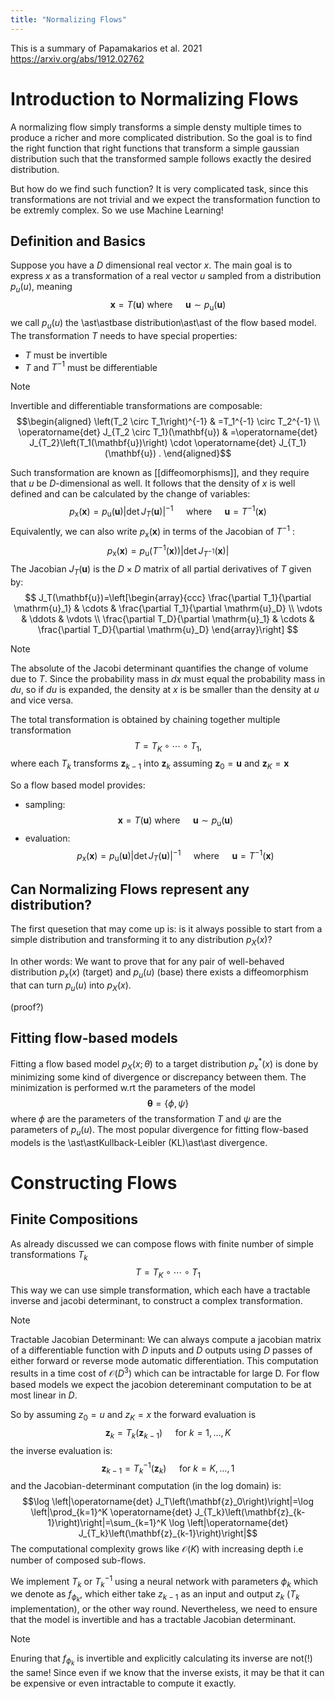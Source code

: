 ```yaml
---
title: "Normalizing Flows"
---
```

This is a summary of Papamakarios et al. 2021 https://arxiv.org/abs/1912.02762

# Introduction to Normalizing Flows


A normalizing flow simply transforms a simple densty multiple times to produce a richer and more complicated distribution. So the goal is to find the right function that right functions that transform a simple gaussian distribution such that the transformed sample follows exactly the desired distribution.

But how do we find such function? It is very complicated task, since this transformations are not trivial and we expect the transformation function to be extremly complex. So we use Machine Learning!


## Definition and Basics

Suppose you have a $D$ dimensional real vector $x$. The main goal is to express $x$ as a transformation of a real vector $u$ sampled from a distribution $p_u(u)$, meaning
$$\mathbf{x}=T(\mathbf{u}) \text { where } \quad \mathbf{u} \sim p_{\mathrm{u}}(\mathbf{u})$$
we call $p_u(u)$ the \ast\astbase distribution\ast\ast of the flow based model. The transformation $T$ needs to have special properties:
- $T$ must be invertible
- $T$ and $T^{-1}$ must be differentiable

> [!note]
>  Invertible and differentiable transformations are composable:
>  $$\begin{aligned}
\left(T_2 \circ T_1\right)^{-1} & =T_1^{-1} \circ T_2^{-1} \\
\operatorname{det} J_{T_2 \circ T_1}(\mathbf{u}) & =\operatorname{det} J_{T_2}\left(T_1(\mathbf{u})\right) \cdot \operatorname{det} J_{T_1}(\mathbf{u}) .
\end{aligned}$$


Such transformation are known as [[diffeomorphisms]], and they require that $u$ be $D$-dimensional as well. It follows that the density of $x$ is well defined and can be calculated by the change of variables:
$$
p_{\mathrm{x}}(\mathbf{x})=p_{\mathrm{u}}(\mathbf{u})\left|\operatorname{det} J_T(\mathbf{u})\right|^{-1} \quad \text { where } \quad \mathbf{u}=T^{-1}(\mathbf{x})
$$
Equivalently, we can also write $p_{\mathrm{x}}(\mathbf{x})$ in terms of the Jacobian of $T^{-1}$ :
$$
p_{\mathrm{x}}(\mathbf{x})=p_{\mathrm{u}}\left(T^{-1}(\mathbf{x})\right)\left|\operatorname{det} J_{T^{-1}}(\mathbf{x})\right|
$$
The Jacobian $J_T(\mathbf{u})$ is the $D \times D$ matrix of all partial derivatives of $T$ given by:
$$
J_T(\mathbf{u})=\left[\begin{array}{ccc}
\frac{\partial T_1}{\partial \mathrm{u}_1} & \cdots & \frac{\partial T_1}{\partial \mathrm{u}_D} \\
\vdots & \ddots & \vdots \\
\frac{\partial T_D}{\partial \mathrm{u}_1} & \cdots & \frac{\partial T_D}{\partial \mathrm{u}_D}
\end{array}\right]
$$
> [!note]
>  The absolute of the Jacobi determinant quantifies the change of volume due to $T$. Since the probability mass in $dx$ must equal the probability mass in $du$, so if $du$ is expanded, the density at $x$ is be smaller than the density at $u$ and vice versa.

The total transformation is obtained by chaining together multiple transformation $$
T=T_K \circ \cdots \circ T_1,$$
where each $T_k$ transforms $\mathbf{z}_{k-1}$ into $\mathbf{z}_k$ assuming $\mathbf{z}_0=\mathbf{u}$ and $\mathbf{z}_K=\mathbf{x}$

So a flow based model provides:
- sampling: $$
\mathbf{x}=T(\mathbf{u}) \text { where } \quad \mathbf{u} \sim p_{\mathrm{u}}(\mathbf{u})
$$
- evaluation: $$
p_{\mathrm{x}}(\mathbf{x})=p_{\mathrm{u}}(\mathbf{u})\left|\operatorname{det} J_T(\mathbf{u})\right|^{-1} \quad \text { where } \quad \mathbf{u}=T^{-1}(\mathbf{x})
$$
## Can Normalizing Flows represent any distribution?

The first quesetion that may come up is: is it always possible to start from a simple distribution and transforming it to any distribution $p_X(x)$?

In other words: We want to prove that for any pair of well-behaved distribution $p_x(x)$ (target) and $p_u(u)$ (base) there exists a diffeomorphism that can turn $p_u(u)$ into $p_X(x)$.

(proof?)

## Fitting flow-based models
Fitting a flow based model $p_X(x;\theta)$ to a target distribution $p_x^\ast(x)$ is done by minimizing some kind of divergence or discrepancy between them. The minimization is performed w.rt the parameters  of the model $$\boldsymbol{\theta}=\{\phi, \psi\}$$
where $\phi$ are the parameters of the transformation $T$ and $\psi$ are the parameters of $p_u(u)$. The most popular divergence for fitting flow-based models is the \ast\astKullback-Leibler (KL)\ast\ast divergence.



# Constructing Flows
## Finite Compositions
As already discussed we can compose flows with finite number of simple transformations $T_k$ 
$$T=T_K \circ \cdots \circ T_1$$
This way we can use simple transformation, which each have a tractable inverse and jacobi determinant, to construct a complex transformation.
> [!note]
> Tractable Jacobian Determinant: We can always compute a jacobian matrix of a differentiable function with $D$ inputs and $D$ outputs using $D$ passes of either forward or reverse mode automatic differentiation. This computation results in a time cost of $\mathcal{O}\left(D^3\right)$ which can be intractable for large D. For flow based models we expect the jacobion detereminant computation to be at most linear in $D$.

So by assuming $z_0 = u$ and $z_K = x$ the forward evaluation is 
$$\mathbf{z}_k=T_k\left(\mathbf{z}_{k-1}\right) \quad \text { for } k=1, \ldots, K$$
the inverse evaluation is:
$$\mathbf{z}_{k-1}=T_k^{-1}\left(\mathbf{z}_k\right) \quad \text { for } k=K, \ldots, 1$$ 
and the Jacobian-determinant computation (in the log domain) is:
$$\log \left|\operatorname{det} J_T\left(\mathbf{z}_0\right)\right|=\log \left|\prod_{k=1}^K \operatorname{det} J_{T_k}\left(\mathbf{z}_{k-1}\right)\right|=\sum_{k=1}^K \log \left|\operatorname{det} J_{T_k}\left(\mathbf{z}_{k-1}\right)\right|$$
The computational complexity grows like $\mathcal{O}(K)$ with increasing depth i.e number of composed sub-flows.


We implement $T_k$ or $T_k^{-1}$ using a neural network with parameters $\phi_k$ which we denote as $f_{\phi_k}$, which either take $z_{k-1}$ as an input and output $z_k$ ($T_k$ implementation), or the other way round. Nevertheless, we need to ensure that the model is invertible and has a tractable Jacobian determinant.

> [!note]
> Enuring that $f_{\phi_k}$ is invertible and explicitly calculating its inverse are not(!) the same! Since even if we know that the inverse exists, it may be that it can be expensive or even intractable to compute it exactly.

